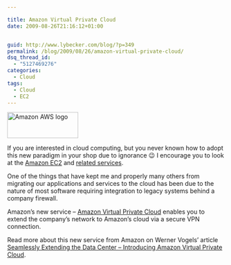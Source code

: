 ```yaml
---

title: Amazon Virtual Private Cloud
date: 2009-08-26T21:16:12+01:00


guid: http://www.lybecker.com/blog/?p=349
permalink: /blog/2009/08/26/amazon-virtual-private-cloud/
dsq_thread_id:
  - "5127469276"
categories:
  - Cloud
tags:
  - Cloud
  - EC2
---
```

[<img loading="lazy" class="alignright size-full wp-image-350" title="Amazon AWS logo" src="http://www.lybecker.com/blog/wp-content/uploads/Amazon-AWS-logo.gif" alt="Amazon AWS logo" width="164" height="60" />](http://www.lybecker.com/blog/wp-content/uploads/Amazon-AWS-logo.gif)

If you are interested in cloud computing, but you never known how to adopt this new paradigm in your shop due to ignorance 😉 I encourage you to look at the [Amazon EC2](http://aws.amazon.com/ec2/ "Amazon EC2 site") and [related services](http://aws.amazon.com/ "Amazon Web Services site").

One of the things that have kept me and properly many others from migrating our applications and services to the cloud has been due to the nature of most software requiring integration to legacy systems behind a company firewall.

Amazon’s new service – [Amazon Virtual Private Cloud](http://aws.amazon.com/vpc/ "Amazon Virtual Private Cloud site") enables you to extend the company’s network to Amazon’s cloud via a secure VPN connection.

Read more about this new service from Amazon on Werner Vogels&#8217; article [Seamlessly Extending the Data Center &#8211; Introducing Amazon Virtual Private Cloud](http://www.allthingsdistributed.com/2009/08/amazon_virtual_private_cloud.html "Article: Seamlessly Extending the Data Center - Introducing Amazon Virtual Private Cloud").
